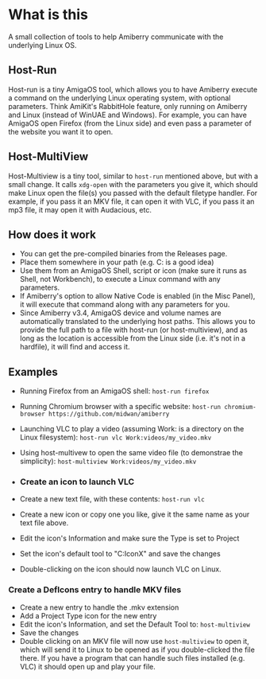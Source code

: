 # What is this

A small collection of tools to help Amiberry communicate with the underlying Linux OS.

## Host-Run

Host-run is a tiny AmigaOS tool, which allows you to have Amiberry execute a command on the underlying Linux operating system, with optional parameters. Think AmiKit's RabbitHole feature, only running on Amiberry and Linux (instead of WinUAE and Windows).
For example, you can have AmigaOS open Firefox (from the Linux side) and even pass a parameter of the website you want it to open.

## Host-MultiView

Host-Multiview is a tiny tool, similar to `host-run` mentioned above, but with a small change.
It calls `xdg-open` with the parameters you give it, which should make Linux open the file(s) you passed with the default filetype handler. For example, if you pass it an MKV file, it can open it with VLC, if you pass it an mp3 file, it may open it with Audacious, etc.

## How does it work

* You can get the pre-compiled binaries from the Releases page.
* Place them somewhere in your path (e.g. C: is a good idea)
* Use them from an AmigaOS Shell, script or icon (make sure it runs as Shell, not Workbench), to execute a Linux command with any parameters.
* If Amiberry's option to allow Native Code is enabled (in the Misc Panel), it will execute that command along with any parameters for you.
* Since Amiberry v3.4, AmigaOS device and volume names are automatically translated to the underlying host paths. This allows you to provide the full path to a file with host-run (or host-multiview), and as long as the location is accessible from the Linux side (i.e. it's not in a hardfile), it will find and access it.

## Examples

* Running Firefox from an AmigaOS shell: `host-run firefox`
* Running Chromium browser with a specific website: `host-run chromium-browser https://github.com/midwan/amiberry`
* Launching VLC to play a video (assuming Work: is a directory on the Linux filesystem): `host-run vlc Work:videos/my_video.mkv`
* Using host-multivew to open the same video file (to demonstrae the simplicity): `host-multiview Work:videos/my_video.mkv`

* ### Create an icon to launch VLC

* Create a new text file, with these contents: `host-run vlc`
* Create a new icon or copy one you like, give it the same name as your text file above.
* Edit the icon's Information and make sure the Type is set to Project
* Set the icon's default tool to "C:IconX" and save the changes
* Double-clicking on the icon should now launch VLC on Linux.

### Create a DefIcons entry to handle MKV files

* Create a new entry to handle the .mkv extension
* Add a Project Type icon for the new entry
* Edit the icon's Information, and set the Default Tool to: `host-multiview`
* Save the changes
* Double clicking on an MKV file will now use `host-multiview` to open it, which will send it to Linux to be opened as if you double-clicked the file there. If you have a program that can handle such files installed (e.g. VLC) it should open up and play your file.